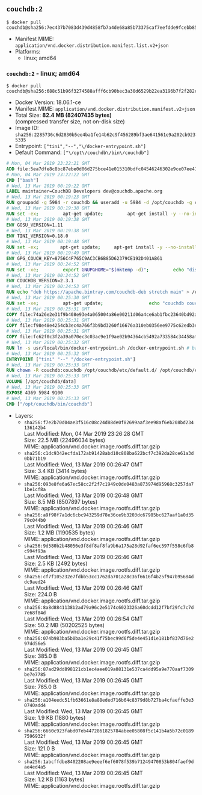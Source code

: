 ## `couchdb:2`

```console
$ docker pull couchdb@sha256:7ec437b7083d439d4858fb7a4de68a85b73375caf7eefdde9fcebb8537d83bf6
```

-	Manifest MIME: `application/vnd.docker.distribution.manifest.list.v2+json`
-	Platforms:
	-	linux; amd64

### `couchdb:2` - linux; amd64

```console
$ docker pull couchdb@sha256:688c51b96f3274588afff6cb90bec3a30d6529b22ea3196b7f2f282c91b73edf
```

-	Docker Version: 18.06.1-ce
-	Manifest MIME: `application/vnd.docker.distribution.manifest.v2+json`
-	Total Size: **82.4 MB (82407435 bytes)**  
	(compressed transfer size, not on-disk size)
-	Image ID: `sha256:2285736c6d2830b5ee4ba1fe14b62c9f456289bf3ae641561e9a202cb9235335`
-	Entrypoint: `["tini","--","\/docker-entrypoint.sh"]`
-	Default Command: `["\/opt\/couchdb\/bin\/couchdb"]`

```dockerfile
# Mon, 04 Mar 2019 23:22:21 GMT
ADD file:5ea7dfe8c8bc87ebe0d06d275bce41e015310bdfc04546246302e9ce07ee416c in / 
# Mon, 04 Mar 2019 23:22:22 GMT
CMD ["bash"]
# Wed, 13 Mar 2019 00:19:22 GMT
LABEL maintainer=CouchDB Developers dev@couchdb.apache.org
# Wed, 13 Mar 2019 00:19:23 GMT
RUN groupadd -g 5984 -r couchdb && useradd -u 5984 -d /opt/couchdb -g couchdb couchdb
# Wed, 13 Mar 2019 00:19:38 GMT
RUN set -ex;         apt-get update;         apt-get install -y --no-install-recommends                 apt-transport-https                 ca-certificates                 dirmngr                 gnupg         ;         rm -rf /var/lib/apt/lists/*
# Wed, 13 Mar 2019 00:19:38 GMT
ENV GOSU_VERSION=1.11
# Wed, 13 Mar 2019 00:19:38 GMT
ENV TINI_VERSION=0.18.0
# Wed, 13 Mar 2019 00:19:48 GMT
RUN set -ex; 		apt-get update; 	apt-get install -y --no-install-recommends wget; 	rm -rf /var/lib/apt/lists/*; 		dpkgArch="$(dpkg --print-architecture | awk -F- '{ print $NF }')"; 		wget -O /usr/local/bin/gosu "https://github.com/tianon/gosu/releases/download/${GOSU_VERSION}/gosu-$dpkgArch"; 	wget -O /usr/local/bin/gosu.asc "https://github.com/tianon/gosu/releases/download/$GOSU_VERSION/gosu-$dpkgArch.asc"; 	export GNUPGHOME="$(mktemp -d)";         echo "disable-ipv6" >> ${GNUPGHOME}/dirmngr.conf;         for server in $(shuf -e pgpkeys.mit.edu             ha.pool.sks-keyservers.net             hkp://p80.pool.sks-keyservers.net:80             pgp.mit.edu) ; do         gpg --batch --keyserver $server --recv-keys B42F6819007F00F88E364FD4036A9C25BF357DD4 && break || : ;         done; 	gpg --batch --verify /usr/local/bin/gosu.asc /usr/local/bin/gosu; 	rm -rf "$GNUPGHOME" /usr/local/bin/gosu.asc; 	chmod +x /usr/local/bin/gosu; 	gosu nobody true;     	wget -O /usr/local/bin/tini "https://github.com/krallin/tini/releases/download/v${TINI_VERSION}/tini-$dpkgArch"; 	wget -O /usr/local/bin/tini.asc "https://github.com/krallin/tini/releases/download/v${TINI_VERSION}/tini-$dpkgArch.asc"; 	export GNUPGHOME="$(mktemp -d)";         echo "disable-ipv6" >> ${GNUPGHOME}/dirmngr.conf;         for server in $(shuf -e pgpkeys.mit.edu             ha.pool.sks-keyservers.net             hkp://p80.pool.sks-keyservers.net:80             pgp.mit.edu) ; do         gpg --batch --keyserver $server --recv-keys 595E85A6B1B4779EA4DAAEC70B588DFF0527A9B7 && break || : ;         done; 	gpg --batch --verify /usr/local/bin/tini.asc /usr/local/bin/tini; 	rm -rf "$GNUPGHOME" /usr/local/bin/tini.asc; 	chmod +x /usr/local/bin/tini;         apt-get purge -y --auto-remove wget; 	tini --version
# Wed, 13 Mar 2019 00:19:49 GMT
ENV GPG_COUCH_KEY=8756C4F765C9AC3CB6B85D62379CE192D401AB61
# Wed, 13 Mar 2019 00:24:52 GMT
RUN set -xe;         export GNUPGHOME="$(mktemp -d)";         echo "disable-ipv6" >> ${GNUPGHOME}/dirmngr.conf;         for server in $(shuf -e pgpkeys.mit.edu             ha.pool.sks-keyservers.net             hkp://p80.pool.sks-keyservers.net:80             pgp.mit.edu) ; do                 gpg --batch --keyserver $server --recv-keys $GPG_COUCH_KEY && break || : ;         done;         gpg --batch --export $GPG_COUCH_KEY > /etc/apt/trusted.gpg.d/couchdb.gpg;         command -v gpgconf && gpgconf --kill all || :;         rm -rf "$GNUPGHOME";         apt-key list
# Wed, 13 Mar 2019 00:24:52 GMT
ENV COUCHDB_VERSION=2.3.1
# Wed, 13 Mar 2019 00:24:53 GMT
RUN echo "deb https://apache.bintray.com/couchdb-deb stretch main" > /etc/apt/sources.list.d/couchdb.list
# Wed, 13 Mar 2019 00:25:30 GMT
RUN set -xe;         apt-get update;                 echo "couchdb couchdb/mode select none" | debconf-set-selections;         DEBIAN_FRONTEND=noninteractive apt-get install -y --allow-downgrades --allow-remove-essential --allow-change-held-packages                 couchdb="$COUCHDB_VERSION"~stretch         ;         rmdir /var/lib/couchdb /var/log/couchdb;         rm /opt/couchdb/data /opt/couchdb/var/log;         mkdir -p /opt/couchdb/data /opt/couchdb/var/log;         chown couchdb:couchdb /opt/couchdb/data /opt/couchdb/var/log;         chmod 777 /opt/couchdb/data /opt/couchdb/var/log;         rm /opt/couchdb/etc/default.d/10-filelog.ini;         rm -rf /var/lib/apt/lists/*
# Wed, 13 Mar 2019 00:25:31 GMT
COPY file:74a26e2e31f9b408e93e4a065004a86e00211d06a4ce6ab1fbc23640bd92a929 in /opt/couchdb/etc/default.d/ 
# Wed, 13 Mar 2019 00:25:31 GMT
COPY file:f98e48e4254cb3ec4a766f3b9bd3260f16676a310eb0356ee9775c62edb3e8f3 in /opt/couchdb/etc/ 
# Wed, 13 Mar 2019 00:25:31 GMT
COPY file:fc62f0c3f2a39a070ec3c03ac9e1f9ae02b94364cb5492a733584c34458af969 in /usr/local/bin 
# Wed, 13 Mar 2019 00:25:32 GMT
RUN ln -s usr/local/bin/docker-entrypoint.sh /docker-entrypoint.sh # backwards compat
# Wed, 13 Mar 2019 00:25:32 GMT
ENTRYPOINT ["tini" "--" "/docker-entrypoint.sh"]
# Wed, 13 Mar 2019 00:25:33 GMT
RUN chown -R couchdb:couchdb /opt/couchdb/etc/default.d/ /opt/couchdb/etc/vm.args
# Wed, 13 Mar 2019 00:25:33 GMT
VOLUME [/opt/couchdb/data]
# Wed, 13 Mar 2019 00:25:33 GMT
EXPOSE 4369 5984 9100
# Wed, 13 Mar 2019 00:25:33 GMT
CMD ["/opt/couchdb/bin/couchdb"]
```

-	Layers:
	-	`sha256:f7e2b70d04ae3f516c08c24d88de0f82699aaf3ee98af6eb208bd234136142b4`  
		Last Modified: Mon, 04 Mar 2019 23:26:28 GMT  
		Size: 22.5 MB (22496034 bytes)  
		MIME: application/vnd.docker.image.rootfs.diff.tar.gzip
	-	`sha256:c1dc9342ecfda172ab91428abd10c808ba622bcf7c392da28ce61a3d0bb71b19`  
		Last Modified: Wed, 13 Mar 2019 00:26:47 GMT  
		Size: 3.4 KB (3414 bytes)  
		MIME: application/vnd.docker.image.rootfs.diff.tar.gzip
	-	`sha256:093e8fe6a67ec58cc2f2f7c1949c0de0483a873974d95968c3257da71be1cf8a`  
		Last Modified: Wed, 13 Mar 2019 00:26:48 GMT  
		Size: 8.5 MB (8507897 bytes)  
		MIME: application/vnd.docker.image.rootfs.diff.tar.gzip
	-	`sha256:a9f98f7a1dc6cbc943259d78e36ce9b3203dc67985bc627aaf1a0d3579c044b0`  
		Last Modified: Wed, 13 Mar 2019 00:26:46 GMT  
		Size: 1.2 MB (1190535 bytes)  
		MIME: application/vnd.docker.image.rootfs.diff.tar.gzip
	-	`sha256:9d580b2b48056e3f8df8af8fa9b6a175a28d92faf6ec597f558c6fb8c994f93a`  
		Last Modified: Wed, 13 Mar 2019 00:26:46 GMT  
		Size: 2.5 KB (2492 bytes)  
		MIME: application/vnd.docker.image.rootfs.diff.tar.gzip
	-	`sha256:cf7f105232e7fdbb53cc1762da701a28c36f6616f4b25f947b95684ddc9aed24`  
		Last Modified: Wed, 13 Mar 2019 00:26:46 GMT  
		Size: 224.0 B  
		MIME: application/vnd.docker.image.rootfs.diff.tar.gzip
	-	`sha256:8a8d8841138b2ad79a96c2e5174c6023326a60dcdd12f7bf29fc7c7d7e68f84d`  
		Last Modified: Wed, 13 Mar 2019 00:26:54 GMT  
		Size: 50.2 MB (50202525 bytes)  
		MIME: application/vnd.docker.image.rootfs.diff.tar.gzip
	-	`sha256:074b983ba5b0ba1e29c41f75bec99d6f5de4e451d1e181bf837d76e297dd56e5`  
		Last Modified: Wed, 13 Mar 2019 00:26:45 GMT  
		Size: 385.0 B  
		MIME: application/vnd.docker.image.rootfs.diff.tar.gzip
	-	`sha256:87ad29dd898121cb1ec4aee019a08131e537ca4dd95a9e770aaf7309be7e7785`  
		Last Modified: Wed, 13 Mar 2019 00:26:45 GMT  
		Size: 765.0 B  
		MIME: application/vnd.docker.image.rootfs.diff.tar.gzip
	-	`sha256:a104eedc51fb63661e8a88eded716b64c8379d8b727ba4cfaeffe3e30740add4`  
		Last Modified: Wed, 13 Mar 2019 00:26:45 GMT  
		Size: 1.9 KB (1880 bytes)  
		MIME: application/vnd.docker.image.rootfs.diff.tar.gzip
	-	`sha256:6660c923fabd07eb4472861825784abee05808f5c141b4a5b72c01897596932f`  
		Last Modified: Wed, 13 Mar 2019 00:26:45 GMT  
		Size: 121.0 B  
		MIME: application/vnd.docker.image.rootfs.diff.tar.gzip
	-	`sha256:1abcffdbe8402208ae9eeef6ef6078f539b71249470853b804faef9dae4ed4a5`  
		Last Modified: Wed, 13 Mar 2019 00:26:45 GMT  
		Size: 1.2 KB (1163 bytes)  
		MIME: application/vnd.docker.image.rootfs.diff.tar.gzip
